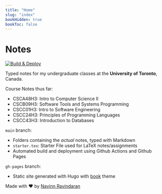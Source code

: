 ```yaml
---
title: "Home"
slug: "index"
bookHidden: true
bookToc: false
---
```

# Notes
[![Build & Deploy](https://github.com/navn-r/notes/actions/workflows/main.yml/badge.svg?branch=main)](https://github.com/navn-r/notes/actions/workflows/main.yml)

Typed notes for my undergraduate classes at the **University of Toronto**, Canada.

Course Notes thus far: 
- CSCA48H3: Intro to Computer Science II  
- CSCB09H3: Software Tools and Systems Programming
- CSCC01H3: Intro to Software Engineering
- CSCC24H3: Principles of Programming Languages
- CSCC43H3: Introduction to Databases

`main` branch: 
  - Folders containing the *actual* notes, typed with Markdown  
  - `starter.tex`: Starter File used for LaTeX notes/assignments
  - Automated build and deployment using Github Actions and Github Pages

`gh-pages` branch: 
  - Static site generated with Hugo with [book](https://github.com/alex-shpak/hugo-book/) theme

Made with ❤️ by [Navinn Ravindaran](https://navn.me)
